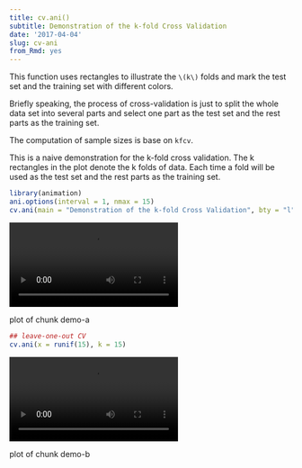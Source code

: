 ```yaml
---
title: cv.ani()
subtitle: Demonstration of the k-fold Cross Validation
date: '2017-04-04'
slug: cv-ani
from_Rmd: yes
---
```


This function uses rectangles to illustrate the `\(k\)` folds and
mark the test set and the training set with different colors.

Briefly speaking, the process of cross-validation is just to split
the whole data set into several parts and select one part as the
test set and the rest parts as the training set.

The computation of sample sizes is base on `kfcv`.

 
This is a naive demonstration for the k-fold cross validation. The k rectangles in the plot denote the k folds of data. Each time a fold will be used as the test set and the rest parts as the training set. 


```r
library(animation)
ani.options(interval = 1, nmax = 15)
cv.ani(main = "Demonstration of the k-fold Cross Validation", bty = "l")
```

<video controls loop autoplay><source src="https://assets.yihui.org/figures/animation/example/cv-ani/demo-a.mp4" /><p>plot of chunk demo-a</p></video>




```r
## leave-one-out CV
cv.ani(x = runif(15), k = 15)
```

<video controls loop autoplay><source src="https://assets.yihui.org/figures/animation/example/cv-ani/demo-b.mp4" /><p>plot of chunk demo-b</p></video>


